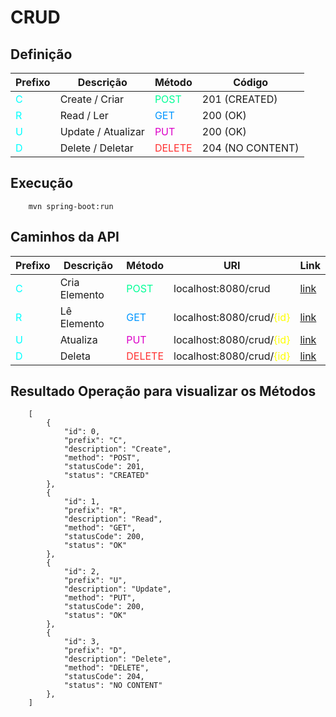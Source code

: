 # CRUD

## Definição
| Prefixo                            | Descrição          | Método                                              | Código           |
|------------------------------------|--------------------|-----------------------------------------------------|------------------|
| <span style="color:cyan;">C</span> | Create / Criar     | <span style="color:rgb(0, 255, 150);">POST</span>   | 201 (CREATED)    |
| <span style="color:cyan;">R</span> | Read / Ler         | <span style="color:rgb(0, 150, 255);">GET</span>    | 200 (OK)         |
| <span style="color:cyan;">U</span> | Update / Atualizar | <span style="color:rgb(220, 0, 200);">PUT</span>    | 200 (OK)         |
| <span style="color:cyan;">D</span> | Delete / Deletar   | <span style="color:rgb(255, 50, 50);">DELETE</span> | 204 (NO CONTENT) |

## Execução
```
    mvn spring-boot:run
```

## Caminhos da API
<!--#
    id=
$-->
| Prefixo                            | Descrição     | Método                                              | URI                                                         | Link                          |
| ---------------------------------- | ------------- | --------------------------------------------------- | ----------------------------------------------------------- | ----------------------------- |
| <span style="color:cyan;">C</span> | Cria Elemento | <span style="color:rgb(0, 255, 150);">POST</span>   | localhost:8080/crud                                         | [link](localhost:8080/crud)   |
| <span style="color:cyan;">R</span> | Lê Elemento   | <span style="color:rgb(0, 150, 255);">GET</span>    | localhost:8080/crud/<span style="color:yellow">{id}</span> | [link](localhsot:8080/crud/0) |
| <span style="color:cyan;">U</span> | Atualiza      | <span style="color:rgb(220, 0, 200);">PUT</span>    | localhost:8080/crud/<span style="color:yellow">{id}</span> | [link](localhost:8080/crud/0) |
| <span style="color:cyan;">D</span> | Deleta        | <span style="color:rgb(255, 50, 50);">DELETE</span> | localhost:8080/crud/<span style="color:yellow">{id}</span> | [link](localhost:8080/crud/0) |

## Resultado Operação para visualizar os Métodos
```
    [
        {
            "id": 0, 
            "prefix": "C", 
            "description": "Create", 
            "method": "POST", 
            "statusCode": 201, 
            "status": "CREATED"
        }, 
        {
            "id": 1, 
            "prefix": "R", 
            "description": "Read", 
            "method": "GET", 
            "statusCode": 200, 
            "status": "OK"
        }, 
        {
            "id": 2, 
            "prefix": "U", 
            "description": "Update", 
            "method": "PUT", 
            "statusCode": 200, 
            "status": "OK"
        }, 
        {
            "id": 3, 
            "prefix": "D", 
            "description": "Delete", 
            "method": "DELETE", 
            "statusCode": 204, 
            "status": "NO CONTENT"
        }, 
    ]
```
